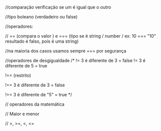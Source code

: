 //comparação verificação se um é igual que o outro 


//tipo boleano (verdadeiro ou false)

//operadores:

// == (compara o valor ) e === (tipo se é string / number / ex: 10 === "10" resultado é falso, pois é uma string)

//na maioria dos casos usamos sempre === por segurança

//operadores de desgigualdade 
/* != 3 é diferente de 3 = false
!= 3 é diferente de 5 = true

!== (restrito)

!== 3 é diferente de 3 = false

!== 3 é diferente de "5" = true
*/

// operadores da matemática

// Maior e menor

// >, >=, <, <=
